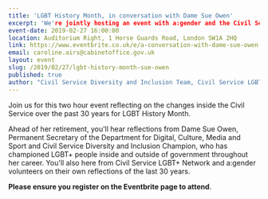 ```yaml
---
title: 'LGBT History Month, in conversation with Dame Sue Owen'
excerpt: 'We're jointly hosting an event with a:gender and the Civil Service Diversity and Inclusion Team to mark LGBT History Month'
event-date: 2019-02-27 16:00:00
location: Auditorium Right, 1 Horse Guards Road, London SW1A 2HQ
link: https://www.eventbrite.co.uk/e/a-conversation-with-dame-sue-owen-dcb-tickets-55335085731
email: caroline.airs@cabinetoffice.gov.uk
layout: event
slug: /2019/02/27/lgbt-history-month-sue-owen
published: true
author: "Civil Service Diversity and Inclusion Team, Civil Service LGBT+ Network, a:gender"
---
```


Join us for this two hour event reflecting on the changes inside the Civil Service over the past 30 years for LGBT History Month.

Ahead of her retirement, you'll hear reflections from Dame Sue Owen, Permanent Secretary of the Department for Digital, Culture, Media and Sport and Civil Service Diversity and Inclusion Champion, who has championed LGBT+ people inside and outside of government throughout her career. You'll also here from Civil Service LGBT+ Network and a:gender volunteers on their own reflections of the last 30 years.

**Please ensure you register on the Eventbrite page to attend**.
